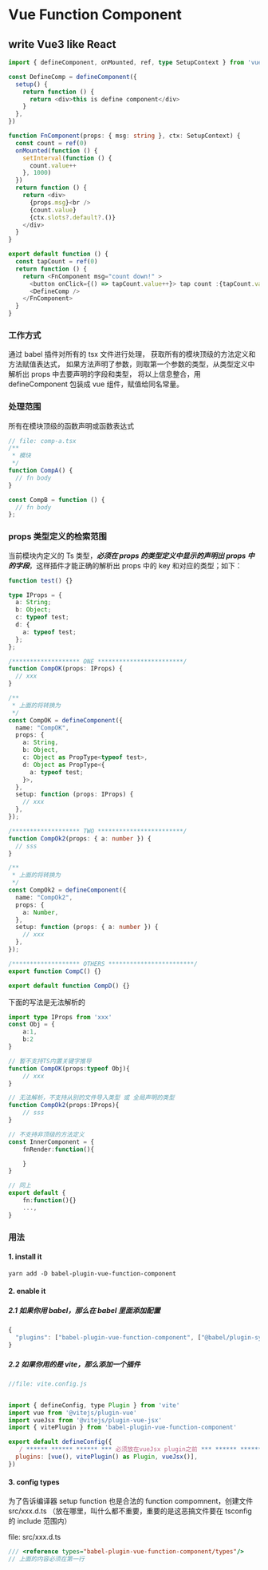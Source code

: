 # Vue Function Component
## write Vue3 like React

```typescript
import { defineComponent, onMounted, ref, type SetupContext } from 'vue'

const DefineComp = defineComponent({
  setup() {
    return function () {
      return <div>this is define component</div>
    }
  },
})

function FnComponent(props: { msg: string }, ctx: SetupContext) {
  const count = ref(0)
  onMounted(function () {
    setInterval(function () {
      count.value++
    }, 1000)
  })
  return function () {
    return <div>
      {props.msg}<br />
      {count.value}
      {ctx.slots?.default?.()}
    </div>
  }
}

export default function () {
  const tapCount = ref(0)
  return function () {
    return <FnComponent msg="count down!" >
      <button onClick={() => tapCount.value++}> tap count :{tapCount.value}</button>
      <DefineComp />
    </FnComponent>
  }
}
```


### 工作方式

通过 babel 插件对所有的 tsx 文件进行处理，
获取所有的模块顶级的方法定义和方法赋值表达式，
如果方法声明了参数，则取第一个参数的类型，从类型定义中解析出 props 中去要声明的字段和类型，
将以上信息整合，用 defineComponent 包装成 vue 组件，赋值给同名常量。

### 处理范围

所有在模块顶级的函数声明或函数表达式

```typescript
// file: comp-a.tsx
/**
 * 模块
 */
function CompA() {
  // fn body
}

const CompB = function () {
  // fn body
};
```

### props 类型定义的检索范围

当前模块内定义的 Ts 类型，**_必须在 props 的类型定义中显示的声明出 props 中的字段_**，这样插件才能正确的解析出 props 中的 key 和对应的类型；如下：

```typescript
function test() {}

type IProps = {
  a: String;
  b: Object;
  c: typeof test;
  d: {
    a: typeof test;
  };
};

/******************* ONE ************************/
function CompOK(props: IProps) {
  // xxx
}

/**
 * 上面的将转换为
 */
const CompOK = defineComponent({
  name: "CompOK",
  props: {
    a: String,
    b: Object,
    c: Object as PropType<typeof test>,
    d: Object as PropType<{
      a: typeof test;
    }>,
  },
  setup: function (props: IProps) {
    // xxx
  },
});

/******************* TWO ************************/
function CompOk2(props: { a: number }) {
  // sss
}

/**
 * 上面的将转换为
 */
const CompOk2 = defineComponent({
  name: "CompOk2",
  props: {
    a: Number,
  },
  setup: function (props: { a: number }) {
    // xxx
  },
});

/******************* OTHERS ************************/
export function CompC() {}

export default function CompD() {}
```

下面的写法是无法解析的

```typescript
import type IProps from 'xxx'
const Obj = {
    a:1,
    b:2
}

// 暂不支持TS内置关键字推导
function CompOK(props:typeof Obj){
    // xxx
}

// 无法解析，不支持从别的文件导入类型 或 全局声明的类型
function CompOk2(props:IProps){
    // sss
}

// 不支持非顶级的方法定义
const InnerComponent = {
    fnRender:function(){

    }
}

// 同上
export default {
    fn:function(){}
    ...,
}
```

### 用法

#### 1. install it

```shell
yarn add -D babel-plugin-vue-function-component
```

#### 2. enable it

##### 2.1 如果你用 babel，那么在 babel 里面添加配置

```javascript
{
  "plugins": ["babel-plugin-vue-function-component", ["@babel/plugin-syntax-typescript",{ isTSX:true }]]
}
```

##### 2.2 如果你用的是 vite，那么添加一个插件

```javascript
//file: vite.config.js


import { defineConfig, type Plugin } from 'vite'
import vue from '@vitejs/plugin-vue'
import vueJsx from '@vitejs/plugin-vue-jsx'
import { vitePlugin } from 'babel-plugin-vue-function-component'

export default defineConfig({
   / ****** ****** ****** *** 必须放在vueJsx plugin之前 *** ****** ****** ******/
  plugins: [vue(), vitePlugin() as Plugin, vueJsx()],
})

```

#### 3. config types

为了告诉编译器 setup function 也是合法的 function compomnent，创建文件 src/xxx.d.ts （放在哪里，叫什么都不重要，重要的是这恶搞文件要在 tsconfig 的 include 范围内）

file: src/xxx.d.ts

```javascript
/// <reference types="babel-plugin-vue-function-component/types"/>
// 上面的内容必须在第一行
```
